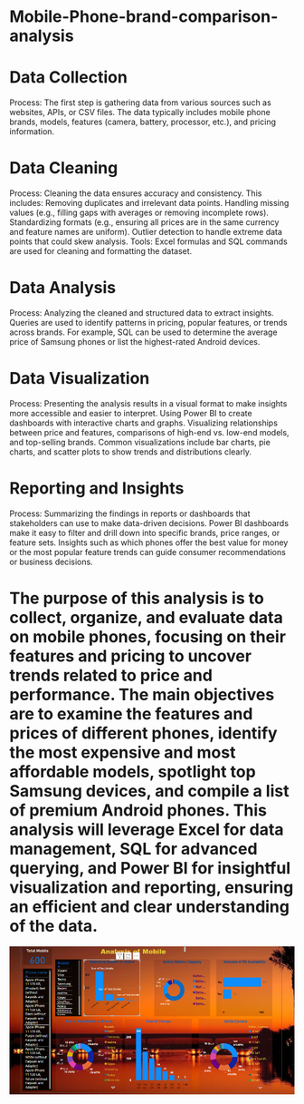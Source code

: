 # Mobile-Phone-brand-comparison-analysis
# Data Collection
Process: The first step is gathering data from various sources such as websites, APIs, or CSV files. The data typically includes mobile phone brands, models, features (camera, battery, processor, etc.), and pricing information.

# Data Cleaning
Process: Cleaning the data ensures accuracy and consistency.
This includes:
Removing duplicates and irrelevant data points.
Handling missing values (e.g., filling gaps with averages or removing incomplete rows).
Standardizing formats (e.g., ensuring all prices are in the same currency and feature names are uniform).
Outlier detection to handle extreme data points that could skew analysis.
Tools: Excel formulas and SQL commands are used for cleaning and formatting the dataset.

# Data Analysis
Process: Analyzing the cleaned and structured data to extract insights.
Queries are used to identify patterns in pricing, popular features, or trends across brands.
For example, SQL can be used to determine the average price of Samsung phones or list the highest-rated Android devices.

# Data Visualization
Process: Presenting the analysis results in a visual format to make insights more accessible and easier to interpret.
Using Power BI to create dashboards with interactive charts and graphs.
Visualizing relationships between price and features, comparisons of high-end vs. low-end models, and top-selling brands.
Common visualizations include bar charts, pie charts, and scatter plots to show trends and distributions clearly.

# Reporting and Insights
Process: Summarizing the findings in reports or dashboards that stakeholders can use to make data-driven decisions.
Power BI dashboards make it easy to filter and drill down into specific brands, price ranges, or feature sets.
Insights such as which phones offer the best value for money or the most popular feature trends can guide consumer recommendations or business decisions.



# The purpose of this analysis is to collect, organize, and evaluate data on mobile phones, focusing on their features and pricing to uncover trends related to price and performance. The main objectives are to examine the features and prices of different phones, identify the most expensive and most affordable models, spotlight top Samsung devices, and compile a list of premium Android phones. This analysis will leverage Excel for data management, SQL for advanced querying, and Power BI for insightful visualization and reporting, ensuring an efficient and clear understanding of the data.

![Alt Text](mobilephonebrand.png)
